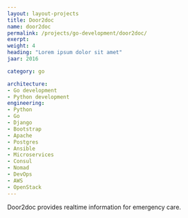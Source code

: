 ```yaml
---
layout: layout-projects
title: Door2doc 
name: door2doc
permalink: /projects/go-development/door2doc/
exerpt:
weight: 4
heading: "Lorem ipsum dolor sit amet"
jaar: 2016

category: go

architecture:
- Go development
- Python development
engineering:
- Python
- Go 
- Django
- Bootstrap
- Apache 
- Postgres
- Ansible
- Microservices
- Consul
- Nomad
- DevOps
- AWS
- OpenStack  
---
```


Door2doc provides realtime information for emergency care.



